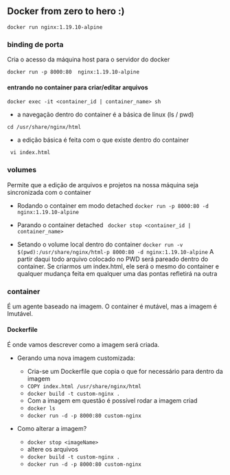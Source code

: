 ## Docker from zero to hero :)

```docker run nginx:1.19.10-alpine```

### binding de porta
Cria o acesso da máquina host para o servidor do docker

```docker run -p 8000:80  nginx:1.19.10-alpine```


#### entrando no container para criar/editar arquivos

```docker exec -it <container_id | container_name> sh```

- a navegação dentro do container é a básica de linux (ls / pwd)

``` cd /usr/share/nginx/html ```

- a edição básica é feita com o que existe dentro do container

``` vi index.html```


### volumes
Permite que a edição de arquivos e projetos na nossa máquina seja sincronizada com o container

- Rodando o container em modo detached
```docker run -p 8000:80 -d nginx:1.19.10-alpine```

- Parando o container detached
``` docker stop <container_id | container_name>```

- Setando o volume local dentro do container
```docker run -v $(pwd):/usr/share/nginx/html-p 8000:80 -d nginx:1.19.10-alpine```
A partir daqui todo arquivo colocado no PWD será pareado dentro do container.
Se criarmos um index.html, ele será o mesmo do container e qualquer mudança feita em qualquer uma das pontas refletirá na outra

### container
É um agente baseado na imagem. O container é mutável, mas a imagem é Imutável.

#### Dockerfile
É onde vamos descrever como a imagem será criada.

- Gerando uma nova imagem customizada:
    - Cria-se um Dockerfile que copia o que for necessário para dentro da imagem
    - ```COPY index.html /usr/share/nginx/html```
    - ```docker build -t custom-nginx .```
    - Com a imagem em questão é possível rodar a imagem criad
    - ```docker ls```
    - ```docker run -d -p 8000:80 custom-nginx```

- Como alterar a imagem?
    - ```docker stop <imageName>```
    - altere os arquivos
    - ```docker build -t custom-nginx .```
    - ```docker run -d -p 8000:80 custom-nginx ```